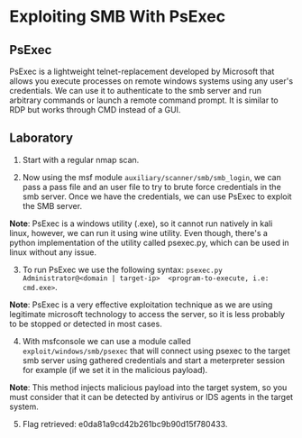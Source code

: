 # Exploiting SMB With PsExec

## PsExec

PsExec is a lightweight telnet-replacement developed by Microsoft that allows you execute processes on remote windows systems using any user's credentials. We can use it to authenticate to the smb server and run arbitrary commands or launch a remote command prompt. It is similar to RDP but works through CMD instead of a GUI.

## Laboratory

1. Start with a regular nmap scan.

2. Now using the msf module `auxiliary/scanner/smb/smb_login`, we can pass a pass file and an user file to try to brute force credentials in the smb server. Once we have the credentials, we can use PsExec to exploit the SMB server.

**Note**: PsExec is a windows utility (.exe), so it cannot run natively in kali linux, however, we can run it using wine utility. Even though, there's a python implementation of the utility called psexec.py, which can be used in linux without any issue.

3. To run PsExec we use the following syntax: `psexec.py Administrator@<domain | target-ip>  <program-to-execute, i.e: cmd.exe>`.

**Note**: PsExec is a very effective exploitation technique as we are using legitimate microsoft technology to access the server, so it is less probably to be stopped or detected in most cases.

4. With msfconsole we can use a module called `exploit/windows/smb/psexec` that will connect using psexec to the target smb server using gathered credentials and start a meterpreter session for example (if we set it in the malicious payload).

**Note**: This method injects malicious payload into the target system, so you must consider that it can be detected by antivirus or IDS agents in the target system.

5. Flag retrieved: e0da81a9cd42b261bc9b90d15f780433.